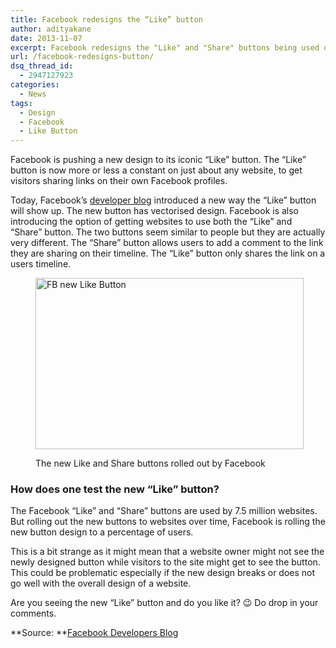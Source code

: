 ```yaml
---
title: Facebook redesigns the “Like” button
author: adityakane
date: 2013-11-07
excerpt: Facebook redesigns the "Like" and "Share" buttons being used on over 7.5 million websites. Users will start seeing the new like button as part of a gradual rollout.
url: /facebook-redesigns-button/
dsq_thread_id:
  - 2947127923
categories:
  - News
tags:
  - Design
  - Facebook
  - Like Button
---
```

Facebook is pushing a new design to its iconic &#8220;Like&#8221; button. The &#8220;Like&#8221; button is now more or less a constant on just about any website, to get visitors sharing links on their own Facebook profiles.

Today, Facebook&#8217;s <a href="https://developers.facebook.com/blog/post/2013/11/06/introducing-new-like-and-share-buttons/" onclick="_gaq.push(['_trackEvent', 'outbound-article', 'https://developers.facebook.com/blog/post/2013/11/06/introducing-new-like-and-share-buttons/', 'developer blog']);" >developer blog</a> introduced a new way the &#8220;Like&#8221; button will show up. The new button has vectorised design. Facebook is also introducing the option of getting websites to use both the &#8220;Like&#8221; and &#8220;Share&#8221; button. The two buttons seem similar to people but they are actually very different. The &#8220;Share&#8221; button allows users to add a comment to the link they are sharing on their timeline. The &#8220;Like&#8221; button only shares the link on a users timeline.<figure id="attachment_78545" style="width: 429px;" class="wp-caption aligncenter">

[<img class="size-full wp-image-78545" title="FB new Like Button" alt="FB new Like Button" src="http://cdn.devilsworkshop.org/files/2013/11/FB-new-Like-Button.png" width="429" height="274" />][1]<figcaption class="wp-caption-text">The new Like and Share buttons rolled out by Facebook</figcaption></figure> 

### How does one test the new &#8220;Like&#8221; button?

The Facebook &#8220;Like&#8221; and &#8220;Share&#8221; buttons are used by 7.5 million websites. But rolling out the new buttons to websites over time, Facebook is rolling the new button design to a percentage of users.

This is a bit strange as it might mean that a website owner might not see the newly designed button while visitors to the site might get to see the button. This could be problematic especially if the new design breaks or does not go well with the overall design of a website.

Are you seeing the new &#8220;Like&#8221; button and do you like it? 😉 Do drop in your comments.

**Source: **<a href="https://developers.facebook.com/blog/post/2013/11/06/introducing-new-like-and-share-buttons/" onclick="_gaq.push(['_trackEvent', 'outbound-article', 'https://developers.facebook.com/blog/post/2013/11/06/introducing-new-like-and-share-buttons/', 'Facebook Developers Blog']);" >Facebook Developers Blog</a>

 [1]: http://cdn.devilsworkshop.org/files/2013/11/FB-new-Like-Button.png
